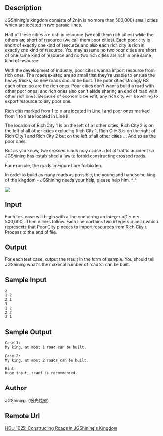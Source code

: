 ## Description
JGShining's kingdom consists of 2n(n is no more than 500,000) small cities which are located in two parallel lines.

Half of these cities are rich in resource (we call them rich cities) while the others are short of resource (we call them poor cities). Each poor city is short of exactly one kind of resource and also each rich city is rich in exactly one kind of resource. You may assume no two poor cities are short of one same kind of resource and no two rich cities are rich in one same kind of resource.

With the development of industry, poor cities wanna import resource from rich ones. The roads existed are so small that they're unable to ensure the heavy trucks, so new roads should be built. The poor cities strongly BS each other, so are the rich ones. Poor cities don't wanna build a road with other poor ones, and rich ones also can't abide sharing an end of road with other rich ones. Because of economic benefit, any rich city will be willing to export resource to any poor one.

Rich citis marked from 1 to n are located in Line I and poor ones marked from 1 to n are located in Line II.

The location of Rich City 1 is on the left of all other cities, Rich City 2 is on the left of all other cities excluding Rich City 1,  Rich City 3 is on the right of Rich City 1 and Rich City 2 but on the left of all other cities ... And so as the poor ones.

But as you know, two crossed roads may cause a lot of traffic accident so JGShining has established a law to forbid constructing crossed roads.

For example, the roads in Figure I are forbidden.

In order to build as many roads as possible, the young and handsome king of the kingdom - JGShining needs your help, please help him. ^_^

<img src="http://acm.hdu.edu.cn/data/images/1025-1.png">

## Input
Each test case will begin with a line containing an integer n(1 ≤ n ≤ 500,000). Then n lines follow. Each line contains two integers p and r which represents that Poor City p needs to import resources from Rich City r. Process to the end of file.

## Output
For each test case, output the result in the form of sample. You should tell JGShining what's the maximal number of road(s) can be built.

## Sample Input
    2
    1 2
    2 1
    3
    1 2
    2 3
    3 1

## Sample Output
    Case 1:
    My king, at most 1 road can be built.

    Case 2:
    My king, at most 2 roads can be built.

    Hint
    Huge input, scanf is recommended.

## Author
JGShining（极光炫影）

## Remote Url
[HDU 1025: Constructing Roads In JGShining's Kingdom](http://acm.hdu.edu.cn/showproblem.php?pid=1025)
